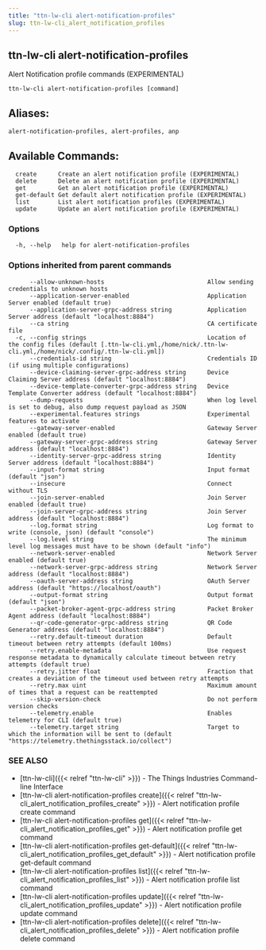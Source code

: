 ```yaml
---
title: "ttn-lw-cli alert-notification-profiles"
slug: ttn-lw-cli_alert_notification_profiles
---
```


## ttn-lw-cli alert-notification-profiles

Alert Notification profile commands (EXPERIMENTAL)

```
ttn-lw-cli alert-notification-profiles [command]
```

## Aliases:
```
alert-notification-profiles, alert-profiles, anp
```

## Available Commands:
```
  create      Create an alert notification profile (EXPERIMENTAL)
  delete      Delete an alert notification profile (EXPERIMENTAL)
  get         Get an alert notification profile (EXPERIMENTAL)
  get-default Get default alert notification profile (EXPERIMENTAL)
  list        List alert notification profiles (EXPERIMENTAL)
  update      Update an alert notification profile (EXPERIMENTAL)
```

### Options
```
  -h, --help   help for alert-notification-profiles
```

### Options inherited from parent commands

```
      --allow-unknown-hosts                             Allow sending credentials to unknown hosts
      --application-server-enabled                      Application Server enabled (default true)
      --application-server-grpc-address string          Application Server address (default "localhost:8884")
      --ca string                                       CA certificate file
  -c, --config strings                                  Location of the config files (default [.ttn-lw-cli.yml,/home/nick/.ttn-lw-cli.yml,/home/nick/.config/.ttn-lw-cli.yml])
      --credentials-id string                           Credentials ID (if using multiple configurations)
      --device-claiming-server-grpc-address string      Device Claiming Server address (default "localhost:8884")
      --device-template-converter-grpc-address string   Device Template Converter address (default "localhost:8884")
      --dump-requests                                   When log level is set to debug, also dump request payload as JSON
      --experimental.features strings                   Experimental features to activate
      --gateway-server-enabled                          Gateway Server enabled (default true)
      --gateway-server-grpc-address string              Gateway Server address (default "localhost:8884")
      --identity-server-grpc-address string             Identity Server address (default "localhost:8884")
      --input-format string                             Input format (default "json")
      --insecure                                        Connect without TLS
      --join-server-enabled                             Join Server enabled (default true)
      --join-server-grpc-address string                 Join Server address (default "localhost:8884")
      --log.format string                               Log format to write (console, json) (default "console")
      --log.level string                                The minimum level log messages must have to be shown (default "info")
      --network-server-enabled                          Network Server enabled (default true)
      --network-server-grpc-address string              Network Server address (default "localhost:8884")
      --oauth-server-address string                     OAuth Server address (default "https://localhost/oauth")
      --output-format string                            Output format (default "json")
      --packet-broker-agent-grpc-address string         Packet Broker Agent address (default "localhost:8884")
      --qr-code-generator-grpc-address string           QR Code Generator address (default "localhost:8884")
      --retry.default-timeout duration                  Default timeout between retry attempts (default 100ms)
      --retry.enable-metadata                           Use request response metadata to dynamically calculate timeout between retry attempts (default true)
      --retry.jitter float                              Fraction that creates a deviation of the timeout used between retry attempts
      --retry.max uint                                  Maximum amount of times that a request can be reattempted
      --skip-version-check                              Do not perform version checks
      --telemetry.enable                                Enables telemetry for CLI (default true)
      --telemetry.target string                         Target to which the information will be sent to (default "https://telemetry.thethingsstack.io/collect")
```

### SEE ALSO

* [ttn-lw-cli]({{< relref "ttn-lw-cli" >}})	 - The Things Industries Command-line Interface
* [ttn-lw-cli alert-notification-profiles create]({{< relref "ttn-lw-cli_alert_notification_profiles_create" >}})	 - Alert notification profile create command
* [ttn-lw-cli alert-notification-profiles get]({{< relref "ttn-lw-cli_alert_notification_profiles_get" >}})	 - Alert notification profile get command
* [ttn-lw-cli alert-notification-profiles get-default]({{< relref "ttn-lw-cli_alert_notification_profiles_get_default" >}})	 - Alert notification profile get-default command
* [ttn-lw-cli alert-notification-profiles list]({{< relref "ttn-lw-cli_alert_notification_profiles_list" >}})	 - Alert notification profile list command
* [ttn-lw-cli alert-notification-profiles update]({{< relref "ttn-lw-cli_alert_notification_profiles_update" >}})	 - Alert notification profile update command
* [ttn-lw-cli alert-notification-profiles delete]({{< relref "ttn-lw-cli_alert_notification_profiles_delete" >}})	 - Alert notification profile delete command
